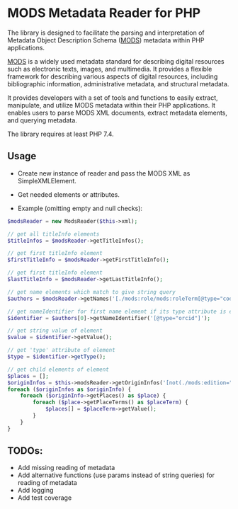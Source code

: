 # MODS Metadata Reader for PHP

The library is designed to facilitate the parsing and interpretation of Metadata Object Description Schema ([MODS](https://www.loc.gov/standards/mods/)) metadata within PHP applications.

[MODS](https://www.loc.gov/standards/mods/) is a widely used metadata standard for describing digital resources such as electronic texts, images, and multimedia. It provides a flexible framework for describing various aspects of digital resources, including bibliographic information, administrative metadata, and structural metadata.

It provides developers with a set of tools and functions to easily extract, manipulate, and utilize MODS metadata within their PHP applications. It enables users to parse MODS XML documents, extract metadata elements, and querying metadata.

The library requires at least PHP 7.4.

## Usage

* Create new instance of reader and pass the MODS XML as SimpleXMLElement.
* Get needed elements or attributes.

* Example (omitting empty and null checks):

```php
$modsReader = new ModsReader($this->xml);

// get all titleInfo elements
$titleInfos = $modsReader->getTitleInfos();

// get first titleInfo element
$firstTitleInfo = $modsReader->getFirstTitleInfo();

// get first titleInfo element
$lastTitleInfo = $modsReader->getLastTitleInfo();

// get name elements which match to give string query
$authors = $modsReader->getNames('[./mods:role/mods:roleTerm[@type="code" and @authority="marcrelator"]="aut"]');

// get nameIdentifier for first name element if its type attribute is equal to 'orcid'
$identifier = $authors[0]->getNameIdentifier('[@type="orcid"]');

// get string value of element
$value = $identifier->getValue();

// get 'type' attribute of element
$type = $identifier->getType();

// get child elements of element
$places = [];
$originInfos = $this->modsReader->getOriginInfos('[not(./mods:edition="[Electronic ed.]")]');
foreach ($originInfos as $originInfo) {
    foreach ($originInfo->getPlaces() as $place) {
        foreach ($place->getPlaceTerms() as $placeTerm) {
            $places[] = $placeTerm->getValue();
        }
    }
}
```

## TODOs:

* Add missing reading of metadata
* Add alternative functions (use params instead of string queries) for reading of metadata
* Add logging
* Add test coverage
